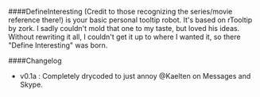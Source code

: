 ####DefineInteresting
(Credit to those recognizing the series/movie reference there!) is your basic personal tooltip robot.
It's based on rTooltip by zork. I sadly couldn't mold that one to my taste, but loved his ideas. Without rewriting it all, I couldn't get it up to where I wanted it, so there "Define Interesting" was born.

####Changelog
- v0.1a : Completely drycoded to just annoy @Kaelten on Messages and Skype.
